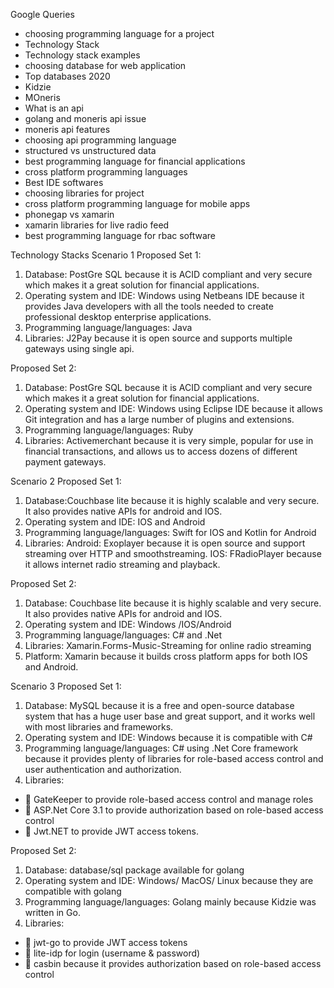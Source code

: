 Google Queries
- 	choosing programming language for a project
- 	Technology Stack
- 	Technology stack examples
- 	choosing database for web application
- 	Top databases 2020
- 	Kidzie
-   MOneris
- 	What is an api
- 	golang and moneris api issue
- 	moneris api features
- 	choosing api programming language
- 	structured vs unstructured data
- 	best programming language for financial applications
- 	cross platform programming languages
- 	Best IDE softwares
- 	choosing libraries for project
- 	cross platform programming language for mobile apps
- 	phonegap vs xamarin
- 	xamarin libraries for live radio feed
- 	best programming language for rbac software




Technology Stacks
Scenario 1
Proposed Set 1: 
1.	Database: PostGre SQL because it is ACID compliant and very secure which makes it a great solution for financial applications.
2.	Operating system and IDE: Windows using Netbeans IDE because it provides Java developers with all the tools needed to create professional desktop enterprise applications.
3.	Programming language/languages: Java
4.	Libraries: J2Pay because it is open source and supports multiple gateways using single api.


Proposed Set 2: 
1.	Database: PostGre SQL because it is ACID compliant and very secure which makes it a great solution for financial applications.
2.	Operating system and IDE: Windows using Eclipse IDE because it allows Git integration and has a large number of plugins and extensions.
3.	Programming language/languages: Ruby
4.	Libraries: Activemerchant because it is very simple, popular for use in financial transactions, and allows us to access dozens of different payment gateways. 


Scenario 2
Proposed Set 1: 
1.	Database:Couchbase lite because it is highly scalable and very secure. It also provides native APIs for android and IOS.
2.	Operating system and IDE: IOS and Android
3.	Programming language/languages: Swift for IOS and Kotlin for Android
4.	Libraries:  Android: Exoplayer because it is open source and support streaming over HTTP and smoothstreaming.
IOS: FRadioPlayer because it allows internet radio streaming and playback.


Proposed Set 2: 
1.	Database: Couchbase lite because it is highly scalable and very secure. It also provides native APIs for android and IOS.
2.	Operating system and IDE: Windows /IOS/Android 
3.	Programming language/languages: C# and .Net 
4.	Libraries: Xamarin.Forms-Music-Streaming  for online radio streaming
5.	Platform: Xamarin because it builds cross platform apps for both IOS and Android.

Scenario 3
Proposed Set 1: 
1.	Database: MySQL because it is a free and open-source database system that has a huge user base and great support, and it works well with most libraries and frameworks.
2.	Operating system and IDE: Windows because it is compatible with C#
3.	Programming language/languages: C# using .Net Core framework because it provides plenty of libraries for role-based access control and user authentication and authorization.
4.	Libraries: 
- 	GateKeeper to provide role-based access control and manage roles
- 	ASP.Net Core 3.1 to provide authorization based on role-based access control
- 	Jwt.NET to provide JWT access tokens.


Proposed Set 2: 
1.	Database: database/sql package available for golang
2.	Operating system and IDE: Windows/ MacOS/ Linux because they are compatible with golang
3.	Programming language/languages: Golang mainly because Kidzie was written in Go.
4.	Libraries:  
- 	jwt-go to provide JWT access tokens
- 	lite-idp for login (username & password)
- 	casbin because it provides authorization based on role-based access control



